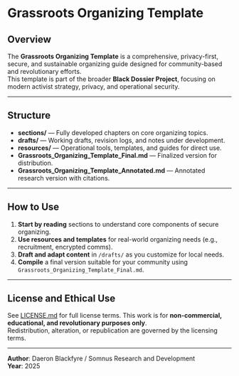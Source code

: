 # Grassroots Organizing Template

## Overview

The **Grassroots Organizing Template** is a comprehensive, privacy-first, secure, and sustainable organizing guide designed for community-based and revolutionary efforts.  
This template is part of the broader **Black Dossier Project**, focusing on modern activist strategy, privacy, and operational security.

---

## Structure

- **sections/** — Fully developed chapters on core organizing topics.
- **drafts/** — Working drafts, revision logs, and notes under development.
- **resources/** — Operational tools, templates, and guides for direct use.
- **Grassroots_Organizing_Template_Final.md** — Finalized version for distribution.
- **Grassroots_Organizing_Template_Annotated.md** — Annotated research version with citations.

---

## How to Use

1. **Start by reading** sections to understand core components of secure organizing.
2. **Use resources and templates** for real-world organizing needs (e.g., recruitment, encrypted comms).
3. **Draft and adapt content** in `/drafts/` as you customize for local needs.
4. **Compile** a final version suitable for your community using `Grassroots_Organizing_Template_Final.md`.

---

## License and Ethical Use

See [LICENSE.md](./LICENSE.md) for full license terms. This work is for **non-commercial, educational, and revolutionary purposes only**.  
Redistribution, alteration, or republication are governed by the licensing terms.

---

**Author**: Daeron Blackfyre / Somnus Research and Development  
**Year**: 2025